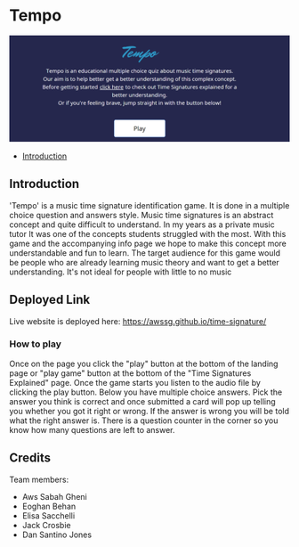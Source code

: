 # Tempo

![landing-page](assets/images/landing-page.png)


- [Introduction](#introduction)


## Introduction

'Tempo' is a music time signature identification game. It is done in a multiple choice question and answers style.
Music time signatures is an abstract concept and quite difficult to understand. In my years as a private music tutor It was one of the concepts students struggled with the most. With this game and the accompanying info page we hope to make this concept more understandable and fun to learn. The target audience for this game would be people who are already learning music theory and want to get a better understanding. It's not ideal for people with little to no music


## Deployed Link

Live website is deployed here: https://awssg.github.io/time-signature/

### How to play

Once on the page you click the "play" button at the bottom of the landing page or "play game" button at the bottom of the "Time Signatures Explained" page. Once the game starts you listen to the audio file by clicking the play button. Below you have multiple choice answers. Pick the answer you think is correct and once submitted a card will pop up telling you whether you got it right or wrong. If the answer is wrong you will be told what the right answer is. There is a question counter in the corner so you know how many questions are left to answer.

## Credits

Team members:
- Aws Sabah Gheni
- Eoghan Behan
- Elisa Sacchelli
- Jack Crosbie
- Dan Santino Jones
 